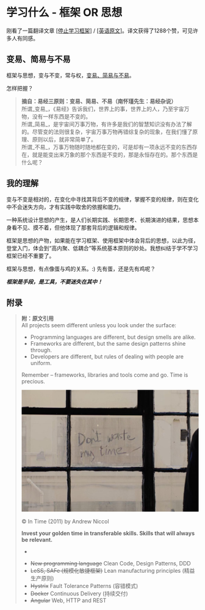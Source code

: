 # 学习什么 - 框架 OR 思想
刚看了一篇翻译文章 [[停止学习框架]](https://zhuanlan.zhihu.com/p/52814937?utm_source=wechat_session&utm_medium=social&utm_oi=34935914102784) / [[英语原文]](https://sizovs.net/2018/12/17/stop-learning-frameworks/)。译文获得了1288个赞，可见许多人有同感。  

## 变易、简易与不易
框架与思想，变与不变，常与权，[变易、简易与不易](http://blog.sina.com.cn/s/blog_622b6f5d0100ps12.html)。

怎样把握？

>**摘自：易经三原则：变易、简易、不易（南怀瑾先生：易经杂说）**  
所谓_变易_，《易经》告诉我们，世界上的事，世界上的人，乃至宇宙万物，没有一样东西是不变的。  
所谓_简易_，是宇宙间万事万物，有许多是我们的智慧知识没有办法了解的。尽管变的法则很复杂，宇宙万事万物再错综复杂的现象，在我们懂了原理、原则以后，就非常简单了。  
所谓_不易_，万事万物随时随地都在变的，可是却有一项永远不变的东西存在，就是能变出来万象的那个东西是不变的，那是永恒存在的。那个东西是什么呢？

## 我的理解

变与不变是相对的，在变化中寻找其背后不变的规律，掌握不变的规律，则在变化中不会迷失方向，才有实践中取舍的依握和能力。

一种系统设计思想的产生，是人们长期实践、长期思考、长期演进的结果，思想本身看不见、摸不着，但他体现了那套背后的逻辑和规律。

框架是思想的产物，如果能在学习框架、使用框架中体会背后的思想，以此为径，登堂入门，体会到“高内聚、低耦合”等系统基本原则的妙处。我想纠结于学不学习框架已经不重要了。

框架与思想，有点像蛋与鸡的关系。:) 先有蛋，还是先有鸡呢？

***框架是手段，是工具，不要迷失在其中！***

## 附录

> **附：原文引用**  
All projects seem different unless you look under the surface:
> 
>*   Programming languages are different, but design smells are alike.
>*   Frameworks are different, but the same design patterns shine through.
>*   Developers are different, but rules of dealing with people are uniform.
>
>Remember – frameworks, libraries and tools come and go. Time is precious.
>
>![](assets/005/200-1554624236000.png)
>
>© In Time (2011) by Andrew Niccol
>
>**Invest your golden time in transferable skills. Skills that will always be relevant.**
>
>*   ~~~~Microservices frameworks~~~~ Evolutionary Architecture (演进式架构)
>*   ~~New programming language~~ Clean Code, Design Patterns, DDD
>*   ~~LeSS, SAFe (规模化敏捷框架)~~ Lean manufacturing principles (精益生产原则)
>*   ~~Hystrix~~ Fault Tolerance Patterns (容错模式)
>*   ~~Docker~~ Continuous Delivery (持续交付)
>*   ~~Angular~~ Web, HTTP and REST


